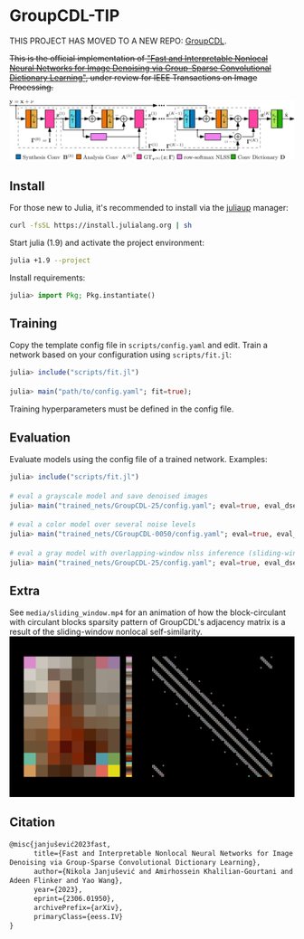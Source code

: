 # GroupCDL-TIP
THIS PROJECT HAS MOVED TO A NEW REPO: [GroupCDL](https://github.com/nikopj/GroupCDL).

<strike> This is the official implementation of ["Fast and Interpretable Nonlocal Neural
Networks for Image Denoising via Group-Sparse Convolutional Dictionary
Learning"](https://arxiv.org/abs/2306.01950), under review for IEEE Transactions on Image Processing.</strike>

![GroupCDL Architecture](media/gcdl_arch.png)

## Install
For those new to Julia, it's recommended to install via the [juliaup](https://github.com/JuliaLang/juliaup) manager:
```bash
curl -fsSL https://install.julialang.org | sh
```

Start julia (1.9) and activate the project environment:
```bash
julia +1.9 --project
```

Install requirements:
```julia
julia> import Pkg; Pkg.instantiate()
```

## Training
Copy the template config file in `scripts/config.yaml` and edit.
Train a network based on your configuration using `scripts/fit.jl`:
```julia
julia> include("scripts/fit.jl")

julia> main("path/to/config.yaml"; fit=true);
```
Training hyperparameters must be defined in the config file.

## Evaluation
Evaluate models using the config file of a trained network. Examples:
```julia
julia> include("scripts/fit.jl")

# eval a grayscale model and save denoised images
julia> main("trained_nets/GroupCDL-25/config.yaml"; eval=true, eval_dsetpath="dataset/NikoSet10", eval_awgn=25, eval_save_image=true);

# eval a color model over several noise levels
julia> main("trained_nets/CGroupCDL-0050/config.yaml"; eval=true, eval_dsetpath="dataset/Kodak", eval_awgn=5:5:50);

# eval a gray model with overlapping-window nlss inference (sliding-window is default)
julia> main("trained_nets/GroupCDL-25/config.yaml"; eval=true, eval_dsetpath="dataset/CBSD68", eval_awgn=25, eval_overlapping_window=true, eval_overlapping_window_stride=35);
```

## Extra
See `media/sliding_window.mp4` for an animation of how the block-circulant with circulant blocks sparsity pattern
of GroupCDL's adjacency matrix is a result of the sliding-window nonlocal self-similarity.
![final frame of media/sliding_window.mp4](media/sliding_window.png)

## Citation
```
@misc{janjušević2023fast,
      title={Fast and Interpretable Nonlocal Neural Networks for Image Denoising via Group-Sparse Convolutional Dictionary Learning}, 
      author={Nikola Janjušević and Amirhossein Khalilian-Gourtani and Adeen Flinker and Yao Wang},
      year={2023},
      eprint={2306.01950},
      archivePrefix={arXiv},
      primaryClass={eess.IV}
}
```
